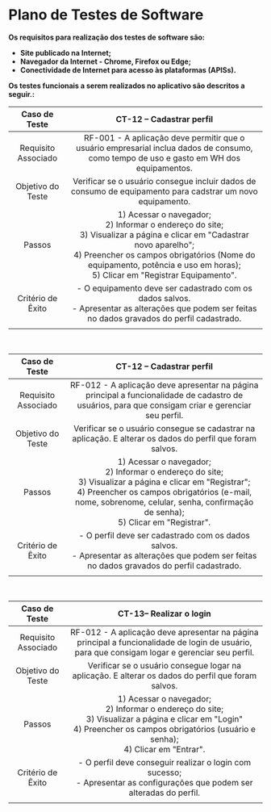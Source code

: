 # Plano de Testes de Software

**Os requisitos para realização dos testes de software são:**
- **Site publicado na Internet;**
- **Navegador da Internet - Chrome, Firefox ou Edge;**
- **Conectividade de Internet para acesso às plataformas (APISs).**

 **Os testes funcionais a serem realizados no aplicativo são descritos a seguir.:**
 <br>
 
 |**Caso de Teste** 	| **CT-12 – Cadastrar perfil** 	|
|:---:	|:---:	|
|Requisito Associado 	|RF-001 - A aplicação deve permitir que o usuário empresarial inclua dados de consumo, como tempo de uso e gasto em WH dos equipamentos. |
|Objetivo do Teste 	| Verificar se o usuário consegue incluir dados de consumo de equipamento para cadstrar um novo equipamento.|
|Passos 	| 1) Acessar o navegador; <br> 2) Informar o endereço do site; <br> 3) Visualizar a página e clicar em "Cadastrar novo aparelho"; <br> 4) Preencher os campos obrigatórios (Nome do equipamento, potência e uso em horas); <br> 5) Clicar em "Registrar Equipamento". |
|Critério de Êxito | - O equipamento deve ser cadastrado com os dados salvos. <br> - Apresentar as alterações que podem ser feitas no dados gravados do perfil cadastrado. |
|  	|  	|
<br>
 
|**Caso de Teste** 	| **CT-12 – Cadastrar perfil** 	|
|:---:	|:---:	|
|Requisito Associado 	| RF-012 - A aplicação deve apresentar na página principal a funcionalidade de cadastro de usuários, para que consigam criar e gerenciar seu perfil. |
|Objetivo do Teste 	| Verificar se o usuário consegue se cadastrar na aplicação. E alterar os dados do perfil que foram salvos.|
|Passos 	| 1) Acessar o navegador; <br> 2) Informar o endereço do site; <br> 3) Visualizar a página e clicar em "Registrar"; <br> 4) Preencher os campos obrigatórios (e-mail, nome, sobrenome, celular, senha, confirmação de senha); <br> 5) Clicar em "Registrar". |
|Critério de Êxito | - O perfil deve ser cadastrado com os dados salvos. <br> - Apresentar as alterações que podem ser feitas no dados gravados do perfil cadastrado. |
|  	|  	|
<br>
 
|**Caso de Teste** 	| **CT-13– Realizar o login** 	|
|:---:	|:---:	|
|Requisito Associado 	| RF-012 - A aplicação deve apresentar na página principal a funcionalidade de login de usuário, para que consigam logar e gerenciar seu perfil. |
|Objetivo do Teste 	| Verificar se o usuário consegue logar na aplicação. E alterar os dados do perfil que foram salvos.|
|Passos 	| 1) Acessar o navegador; <br> 2) Informar o endereço do site; <br> 3) Visualizar a página e clicar em "Login" <br>4) Preencher os campos obrigatórios (usuário e senha); <br> 4) Clicar em "Entrar". |
|Critério de Êxito | - O perfil deve conseguir realizar o login com sucesso; <br> - Apresentar as configurações que podem ser alteradas do perfil. |
|  	|  	|
<br>
